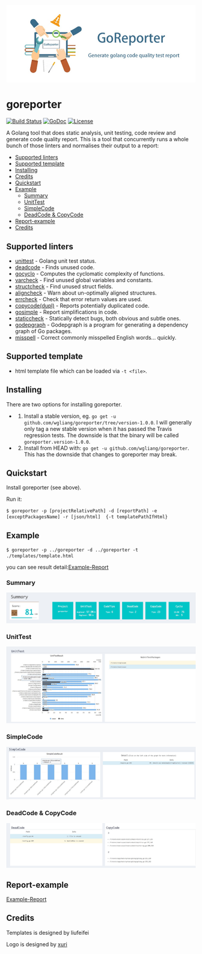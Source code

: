 ![goreporter](./logo.png)

# goreporter

[![Build Status](https://travis-ci.org/wgliang/goreporter.svg?branch=master)](https://travis-ci.org/wgliang/goreporter)
[![GoDoc](https://godoc.org/github.com/wgliang/goreporter?status.svg)](https://godoc.org/github.com/wgliang/goreporter)
[![License](https://img.shields.io/badge/LICENSE-Apache2.0-ff69b4.svg)](http://www.apache.org/licenses/LICENSE-2.0.html)

A Golang tool that does static analysis, unit testing, code review and generate code quality report. This is a tool that concurrently runs a whole bunch of those linters and normalises their output to a report:

<!-- MarkdownTOC -->

- [Supported linters](#supported-linters)
- [Supported template](#supported-template)
- [Installing](#installing)
- [Credits](#credits)
- [Quickstart](#quickstart)
- [Example](#example)
	- [Summary](#summary)
	- [UnitTest](#unittest)
	- [SimpleCode](#simplecode)
	- [DeadCode & CopyCode](#deadcodeandcopycode)
- [Report-example](#report-example)
- [Credits](#credits)

<!-- /MarkdownTOC -->

## Supported linters

- [unittest](https://github.com/wgliang/goreporter/tree/master/linters/unittest) - Golang unit test status.
- [deadcode](https://github.com/tsenart/deadcode) - Finds unused code.
- [gocyclo](https://github.com/alecthomas/gocyclo) - Computes the cyclomatic complexity of functions.
- [varcheck](https://github.com/opennota/check) - Find unused global variables and constants.
- [structcheck](https://github.com/opennota/check) - Find unused struct fields.
- [aligncheck](https://github.com/opennota/check) - Warn about un-optimally aligned structures.
- [errcheck](https://github.com/kisielk/errcheck) - Check that error return values are used.
- [copycode(dupl)](https://github.com/mibk/dupl) - Reports potentially duplicated code.
- [gosimple](https://github.com/dominikh/go-tools/tree/master/cmd/gosimple) - Report simplifications in code.
- [staticcheck](https://github.com/dominikh/go-tools/tree/master/cmd/staticcheck) - Statically detect bugs, both obvious and subtle ones.
- [godepgraph](https://github.com/kisielk/godepgraph) - Godepgraph is a program for generating a dependency graph of Go packages.
- [misspell](https://github.com/client9/misspell) - Correct commonly misspelled English words... quickly.

## Supported template

- html template file which can be loaded via `-t <file>`.

## Installing

There are two options for installing goreporter.

- 1. Install a stable version, eg. `go get -u github.com/wgliang/goreporter/tree/version-1.0.0`.
   I will generally only tag a new stable version when it has passed the Travis regression tests. 
     The downside is that the binary will be called `goreporter.version-1.0.0`.

- 2. Install from HEAD with: `go get -u github.com/wgliang/goreporter`.
   This has the downside that changes to goreporter may break.

## Quickstart

Install goreporter (see above).

Run it:

```
$ goreporter -p [projectRelativePath] -d [reportPath] -e [exceptPackagesName] -r [json/html]  {-t templatePathIfHtml}
```

## Example

```
$ goreporter -p ../goreporter -d ../goreporter -t ./templates/template.html
```
you can see result detail:[Example-Report](http://fiisio.me/pages/goreporter-report.html)

### Summary
![summary](./doc/summary.jpeg)

### UnitTest
![unittest](./doc/unittest.jpeg)

### SimpleCode
![simplecode](./doc/simplecode.jpeg)

### DeadCode & CopyCode
![deadcodeandcopycode](./doc/deadcodeandcopycode.jpeg)

## Report-example

[Example-Report](http://fiisio.me/pages/goreporter-report.html)

## Credits

Templates is designed by liufeifei

Logo is designed by [xuri](https://github.com/Luxurioust)
